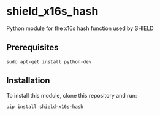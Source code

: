 # shield_x16s_hash
Python module for the x16s hash function used by SHIELD

## Prerequisites

```
sudo apt-get install python-dev
```

## Installation

To install this module, clone this repository and run:

```
pip install shield-x16s-hash
```


